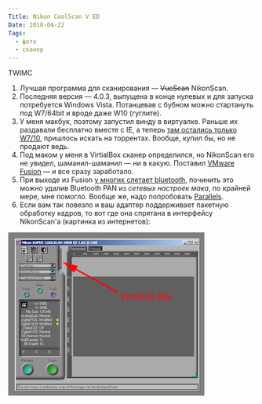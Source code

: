 ```yaml
---
Title: Nikon CoolScan V ED
Date: 2018-04-22
Tags:
  - фото
  - сканер
---
```


TWIMC

1. Лучшая программа для сканирования — ~~VueScan~~ NikonScan.
2. Последняя версия — 4.0.3, выпущена в конце нулевых и для запуска потребуется Windows Vista. Потанцевав с бубном можно стартануть под W7/64bit и вроде даже W10 (гуглите).
3. У меня макбук, поэтому запустил винду в виртуалке. Раньше их раздавали бесплатно вместе с IE, а теперь [там остались только W7/10][1], пришлось искать на торрентах. Вообще, купил бы, но не продают ведь.
4. Под маком у меня в VirtialBox сканер определился, но NikonScan его не увидел, шаманил-шаманил — ни в какую. Поставил [VMware Fusion][2] — и все сразу заработало.
5. При выходе из Fusion [у многих слетает bluetooth][3], починить это можно удалив Bluetooth PAN из _сетевых настроек мака_, по крайней мере, мне помогло. Вообще же, надо попробовать [Parallels][4].
6. Если вам так повезло и ваш адаптер поддерживает пакетную обработку кадров, то вот где она спрятана в интерфейсу NikonScan'а (картинка из интернетов):

![nikon-coolscan.jpg](images/nikon-coolscan.jpg)

[1]: https://developer.microsoft.com/en-us/microsoft-edge/tools/vms/
[2]: https://www.vmware.com/products/fusion.html
[3]: https://communities.vmware.com/thread/573761?start=30&tstart=0
[4]: https://www.parallels.com